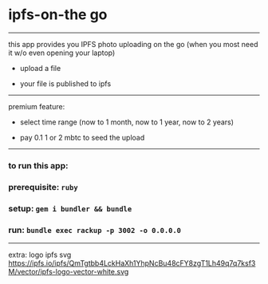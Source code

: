 # ipfs-on-the go

---


this app provides you IPFS photo uploading on the go (when you most need it w/o even opening your laptop)

- upload a file

- your file is published to ipfs

------

premium feature:

- select time range (now to 1 month, now to 1 year, now to 2 years)

- pay 0.1 1 or 2 mbtc to seed the upload

---------

### to run this app:


### prerequisite: `ruby`

### setup: `gem i bundler && bundle`

### run: `bundle exec rackup -p 3002 -o 0.0.0.0`


---

extra: logo ipfs svg https://ipfs.io/ipfs/QmTgtbb4LckHaXh1YhpNcBu48cFY8zgT1Lh49q7q7ksf3M/vector/ipfs-logo-vector-white.svg
